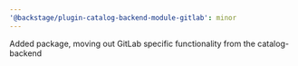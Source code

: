 ```yaml
---
'@backstage/plugin-catalog-backend-module-gitlab': minor
---
```


Added package, moving out GitLab specific functionality from the catalog-backend
